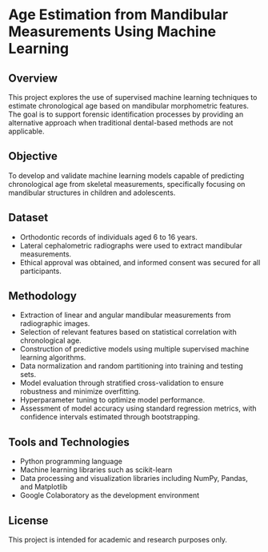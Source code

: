# Age Estimation from Mandibular Measurements Using Machine Learning

## Overview
This project explores the use of supervised machine learning techniques to estimate chronological age based on mandibular morphometric features. The goal is to support forensic identification processes by providing an alternative approach when traditional dental-based methods are not applicable.

## Objective
To develop and validate machine learning models capable of predicting chronological age from skeletal measurements, specifically focusing on mandibular structures in children and adolescents.

## Dataset
- Orthodontic records of individuals aged 6 to 16 years.
- Lateral cephalometric radiographs were used to extract mandibular measurements.
- Ethical approval was obtained, and informed consent was secured for all participants.

## Methodology
- Extraction of linear and angular mandibular measurements from radiographic images.
- Selection of relevant features based on statistical correlation with chronological age.
- Construction of predictive models using multiple supervised machine learning algorithms.
- Data normalization and random partitioning into training and testing sets.
- Model evaluation through stratified cross-validation to ensure robustness and minimize overfitting.
- Hyperparameter tuning to optimize model performance.
- Assessment of model accuracy using standard regression metrics, with confidence intervals estimated through bootstrapping.

## Tools and Technologies
- Python programming language
- Machine learning libraries such as scikit-learn
- Data processing and visualization libraries including NumPy, Pandas, and Matplotlib
- Google Colaboratory as the development environment

## License
This project is intended for academic and research purposes only.
